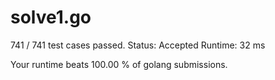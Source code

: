 # solve1.go

741 / 741 test cases passed.
Status: Accepted
Runtime: 32 ms

Your runtime beats 100.00 % of golang submissions.

